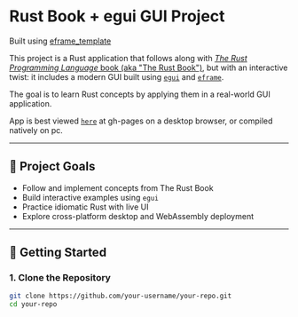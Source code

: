 # Rust Book + egui GUI Project

Built using [eframe_template](https://github.com/emilk/eframe_template)

This project is a Rust application that follows along with [*The Rust Programming Language* book (aka "The Rust Book")](https://doc.rust-lang.org/book/), but with an interactive twist: it includes a modern GUI built using [`egui`](https://github.com/emilk/egui) and [`eframe`](https://github.com/emilk/egui/tree/master/crates/eframe).

The goal is to learn Rust concepts by applying them in a real-world GUI application.

App is best viewed [`here`](https://rossfletcher19.github.io/RustEframeEgui/) at gh-pages on a desktop browser, or compiled natively on pc.

---

## 🧱 Project Goals

- Follow and implement concepts from The Rust Book
- Build interactive examples using `egui`
- Practice idiomatic Rust with live UI
- Explore cross-platform desktop and WebAssembly deployment

---

## 🚀 Getting Started

### 1. **Clone the Repository**

```bash
git clone https://github.com/your-username/your-repo.git
cd your-repo
